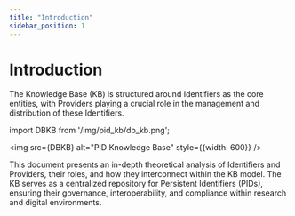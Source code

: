 ```yaml
---
title: "Introduction"
sidebar_position: 1
---
```

# Introduction

The Knowledge Base (KB) is structured around Identifiers as the core entities, with Providers playing a crucial role in the management and distribution of these Identifiers. 

import DBKB from '/img/pid_kb/db_kb.png';

<img src={DBKB} alt="PID Knowledge Base" style={{width: 600}} />

This document presents an in-depth theoretical analysis of Identifiers and Providers, their roles, and how they interconnect within the KB model.
The KB serves as a centralized repository for Persistent Identifiers (PIDs), ensuring their governance, interoperability, and compliance within research and digital environments.
